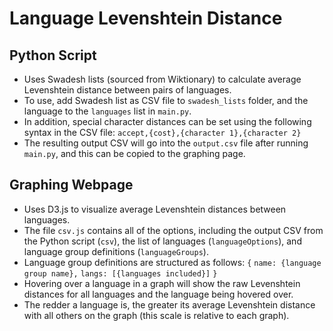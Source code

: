 # Language Levenshtein Distance

## Python Script
* Uses Swadesh lists (sourced from Wiktionary) to calculate average Levenshtein distance between pairs of languages.
* To use, add Swadesh list as CSV file to `swadesh_lists` folder, and the language to the `languages` list in `main.py`.
* In addition, special character distances can be set using the following syntax in the CSV file:
    `accept,{cost},{character 1},{character 2}`
* The resulting output CSV will go into the `output.csv` file after running `main.py`, and this can be copied to the graphing page.

## Graphing Webpage
* Uses D3.js to visualize average Levenshtein distances between languages.
* The file `csv.js` contains all of the options, including the output CSV from the Python script (`csv`), the list of languages (`languageOptions`), and language group definitions (`languageGroups`).
* Language group definitions are structured as follows:
    `{`
        `name: {language group name},`
        `langs: [{languages included}]`
    `}`
* Hovering over a language in a graph will show the raw Levenshtein distances for all languages and the language being hovered over.
* The redder a language is, the greater its average Levenshtein distance with all others on the graph (this scale is relative to each graph).